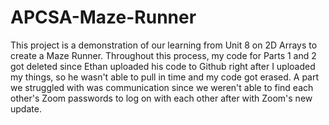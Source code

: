 # APCSA-Maze-Runner
This project is a demonstration of our learning from Unit 8 on 2D Arrays to create a Maze Runner.
Throughout this process, my code for Parts 1 and 2 got deleted since Ethan uploaded his code to Github right after I uploaded my things, so he wasn't able to pull in time and my code got erased.
A part we struggled with was communication since we weren't able to find each other's Zoom passwords to log on with each other after with Zoom's new update.